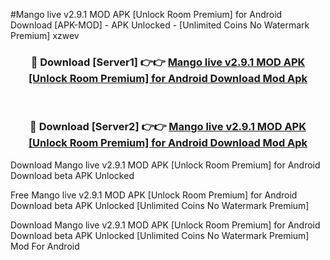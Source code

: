 #Mango live v2.9.1 MOD APK [Unlock Room Premium] for Android Download [APK-MOD] - APK Unlocked - [Unlimited Coins No Watermark Premium] xzwev



<div align="center">

<h3>🔴 Download [Server1] 👉👉 <a href="https://momento.my/?title=Mango_live_v2.9.1_MOD_APK_[Unlock_Room_Premium]_for_Android_Download">Mango live v2.9.1 MOD APK [Unlock Room Premium] for Android Download Mod Apk</a></h3><br>

<h3>🔴 Download [Server2] 👉👉 <a href="https://momento.my/?title=Mango_live_v2.9.1_MOD_APK_[Unlock_Room_Premium]_for_Android_Download">Mango live v2.9.1 MOD APK [Unlock Room Premium] for Android Download Mod Apk</a></h3>
</div>



Download Mango live v2.9.1 MOD APK [Unlock Room Premium] for Android Download beta APK Unlocked

Free Mango live v2.9.1 MOD APK [Unlock Room Premium] for Android Download beta APK Unlocked [Unlimited Coins No Watermark Premium]

Download Mango live v2.9.1 MOD APK [Unlock Room Premium] for Android Download beta APK Unlocked [Unlimited Coins No Watermark Premium] Mod For Android
